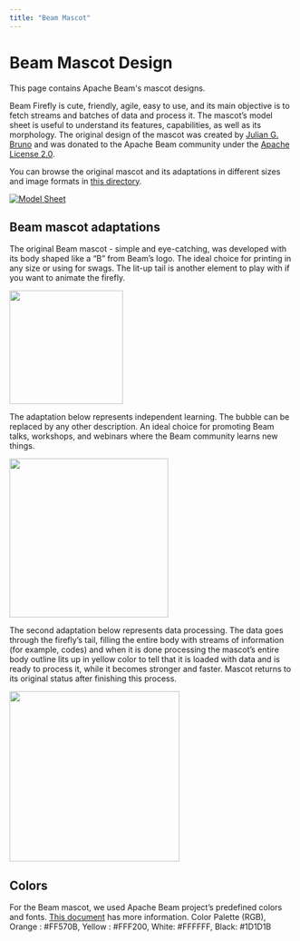 ```yaml
---
title: "Beam Mascot"
---
```

<!--
Licensed under the Apache License, Version 2.0 (the "License");
you may not use this file except in compliance with the License.
You may obtain a copy of the License at

http://www.apache.org/licenses/LICENSE-2.0

Unless required by applicable law or agreed to in writing, software
distributed under the License is distributed on an "AS IS" BASIS,
WITHOUT WARRANTIES OR CONDITIONS OF ANY KIND, either express or implied.
See the License for the specific language governing permissions and
limitations under the License.
-->

# Beam Mascot Design

This page contains Apache Beam's mascot designs.

Beam Firefly is cute, friendly, agile, easy to use, and its main objective is to fetch streams and batches of data and process it. The mascot’s model sheet is useful to understand its features, capabilities, as well as its morphology.  The original design of the mascot was created by [Julian G. Bruno](https://www.artstation.com/jbruno) and was donated to the Apache Beam community under the [Apache License 2.0](https://www.apache.org/licenses/LICENSE-2.0).

You can browse the original mascot and its adaptations in different sizes and image formats in [this directory](https://github.com/apache/beam/tree/master/website/www/site/static/images/mascot/).

[![Model Sheet](/images/mascot/model_sheet.png)](/images/mascot/model_sheet.png)

## Beam mascot adaptations

The original Beam mascot - simple and eye-catching, was developed with its body shaped like a “B” from Beam’s logo. The ideal choice for printing in any size or using for swags. The lit-up tail is another element to play with if you want to animate the firefly.

<img src="/images/mascot/beam_mascot_500x500.png" width="200"/>

The adaptation below represents independent learning. The bubble can be replaced by any other description. An ideal choice for promoting Beam talks, workshops, and webinars where the Beam community learns new things.

<img src="/images/mascot/learning_independently_500x500.png" width="280"/>

The second adaptation below represents data processing. The data goes through the firefly’s tail, filling the entire body with streams of information (for example, codes) and when it is done processing the mascot’s entire body outline lits up in yellow color to tell that it is loaded with data and is ready to process it, while it becomes stronger and faster. Mascot returns to its original status after finishing this process.

<img src="/images/mascot/big_data_500x500.png" width="300"/>


<!--
![Beam Firefly](/images/mascot/beam_mascot_500x500.png =100x)
![Learning Independently](/images/mascot/learning_independently_500x500.png =100x)
![Processing Big Data](/images/mascot/big_data_500x500.png =100x)
-->


## Colors
For the Beam mascot, we used Apache Beam project’s predefined colors and fonts. [This document](/downloads/palette.pdf) has more information. Color Palette (RGB), Orange : #FF570B, Yellow : #FFF200, White: #FFFFFF, Black: #1D1D1B
